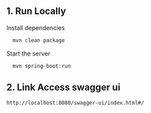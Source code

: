 ## 1. Run Locally

Install dependencies

```bash
  mvn clean package
```

Start the server

```bash
  mvn spring-boot:run
```

## 2. Link Access swagger ui

```bash
http://localhost:8080/swagger-ui/index.html#/
```